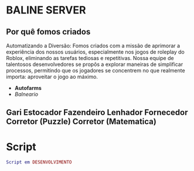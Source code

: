 # BALINE SERVER



## Por quê fomos criados

Automatizando a Diversão: Fomos criados com a missão de aprimorar a experiência dos nossos usuários, especialmente nos jogos de roleplay do Roblox, eliminando as tarefas tediosas e repetitivas. Nossa equipe de talentosos desenvolvedores se propôs a explorar maneiras de simplificar processos, permitindo que os jogadores se concentrem no que realmente importa: aproveitar o jogo ao máximo.

- **Autofarms**
- *Balneario*
  
Gari
Estocador
Fazendeiro
Lenhador
Fornecedor
Corretor (Puzzle)
Corretor (Matematica)
-








# Script
```lua
Script em DESENVOLVIMENTO
